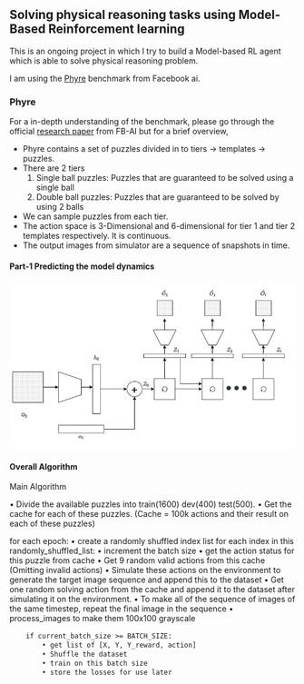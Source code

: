 ## Solving physical reasoning tasks using Model-Based Reinforcement learning

This is an ongoing project in which I try to build a Model-based RL agent which is able to solve physical reasoning problem.

I am using the [Phyre](https://phyre.ai/) benchmark from Facebook ai.

### Phyre 

For a in-depth understanding of the benchmark, please go through the official [research paper](https://arxiv.org/abs/1908.05656) from FB-AI but for a brief overview,

- Phyre contains a set of puzzles divided in to tiers -> templates -> puzzles.
- There are 2 tiers 
	1. Single ball puzzles: Puzzles that are guaranteed to be solved using a single ball
	2. Double ball puzzles: Puzzles that are guaranteed to be solved by using 2 balls
- We can sample puzzles from each tier.
- The action space is 3-Dimensional and 6-dimensional for tier 1 and tier 2 templates respectively. It is continuous.
- The output images from simulator are a sequence of snapshots in time.

#### Part-1 Predicting the model dynamics

![Sequence Prediction](/images/rnn_sequence_prediction.jpg)

#### Overall Algorithm

Main Algorithm

• Divide the available puzzles into train(1600) dev(400) test(500).
• Get the cache for each of these puzzles.
	(Cache = 100k actions and their result on each of these puzzles)

for each epoch:
	• create a randomly shuffled index list
	for each index in this randomly_shuffled_list:
		• increment the batch size
		• get the action status for this puzzle from cache
		• Get 9 random valid actions from this cache (Omitting invalid actions)
		• Simulate these actions on the environment to generate the target image sequence and append this to the dataset
		• Get one random solving action from the cache and append it to the dataset after simulating it on the environment.
		• To make all of the sequence of images of the same timestep, repeat the final image in the sequence
		• process_images to make them 100x100 grayscale

		if current_batch_size >= BATCH_SIZE:
			• get list of [X, Y, Y_reward, action]
			• Shuffle the dataset
			• train on this batch size
			• store the losses for use later

